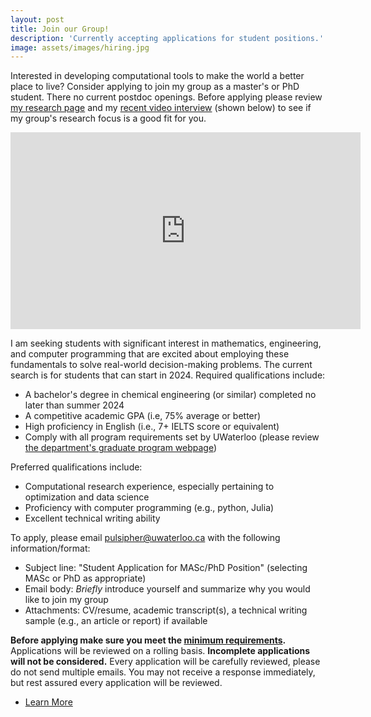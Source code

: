 ```yaml
---
layout: post
title: Join our Group!
description: 'Currently accepting applications for student positions.'
image: assets/images/hiring.jpg
---
```


Interested in developing computational tools to make the world a better place to live? Consider applying to join my group as a master's or PhD student. There no current postdoc openings. Before applying please review <a href="/research.html">my research page</a> and my <a href="https://www.youtube.com/watch?v=TQoNMl5UWH8">recent video interview</a> (shown below) to see if my group's research focus is a good fit for you.

<center><iframe width="560" height="315" src="https://www.youtube.com/embed/TQoNMl5UWH8?si=AB232JS3Yz1CQEEw" title="YouTube video player" frameborder="0" allow="accelerometer; autoplay; clipboard-write; encrypted-media; gyroscope; picture-in-picture; web-share" allowfullscreen></iframe></center>

I am seeking students with significant interest in mathematics, engineering, and computer programming that are excited about employing these fundamentals to solve real-world decision-making problems. The current search is for students that can start in 2024. Required qualifications include:
- A bachelor's degree in chemical engineering (or similar) completed no later than summer 2024
- A competitive academic GPA (i.e, 75% average or better)
- High proficiency in English (i.e., 7+ IELTS score or equivalent)
- Comply with all program requirements set by UWaterloo (please review [the department's graduate program webpage](https://uwaterloo.ca/chemical-engineering/future-graduate-students))

Preferred qualifications include:
- Computational research experience, especially pertaining to optimization and data science
- Proficiency with computer programming (e.g., python, Julia)
- Excellent technical writing ability

To apply, please email [pulsipher@uwaterloo.ca](mailto:pulsipher@uwaterloo.ca) with the following information/format:
- Subject line: "Student Application for MASc/PhD Position" (selecting MASc or PhD as appropriate)
- Email body: *Briefly* introduce yourself and summarize why you would like to join my group
- Attachments: CV/resume, academic transcript(s), a technical writing sample (e.g., an article or report) if available

**Before applying make sure you meet the [minimum requirements](https://uwaterloo.ca/chemical-engineering/future-graduate-students).** Applications will be reviewed on a rolling basis. **Incomplete applications will not be considered.** Every application will be carefully reviewed, please do not send multiple emails. You may not receive a response immediately, but rest assured every application will be reviewed. 

<ul class="actions">
    <li><a href="/#launch" class="button next">Learn More</a></li>
</ul>
